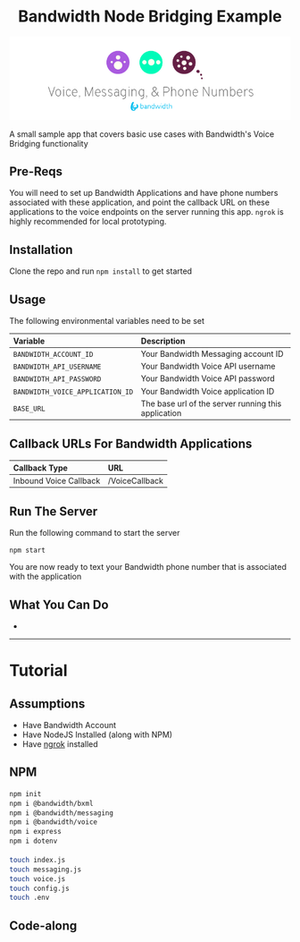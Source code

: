 <div align="center">

# Bandwidth Node Bridging Example

![BW_all](../../.readme_images/BW_all.png)

</div>

A small sample app that covers basic use cases with Bandwidth's Voice Bridging functionality

## Pre-Reqs

You will need to set up Bandwidth Applications and have phone numbers associated with these application, and point the callback URL on these applications to the voice endpoints on the server running this app. `ngrok` is highly recommended for local prototyping.

## Installation

Clone the repo and run `npm install` to get started

## Usage

The following environmental variables need to be set

| Variable                   | Description                                         |
|:---------------------------|:----------------------------------------------------|
| `BANDWIDTH_ACCOUNT_ID`     | Your Bandwidth Messaging account ID                 |                               
| `BANDWIDTH_API_USERNAME`       | Your Bandwidth Voice API username                   |
| `BANDWIDTH_API_PASSWORD`       | Your Bandwidth Voice API password                   |
| `BANDWIDTH_VOICE_APPLICATION_ID`     | Your Bandwidth Voice application ID                 |
| `BASE_URL`                 | The base url of the server running this application |

## Callback URLs For Bandwidth Applications

| Callback Type          | URL                   |
|:-----------------------|:----------------------|
| Inbound Voice Callback | <url>/VoiceCallback   |

## Run The Server
Run the following command to start the server

```
npm start
```

You are now ready to text your Bandwidth phone number that is associated with the application

## What You Can Do

* 

---

# Tutorial
## Assumptions

* Have Bandwidth Account
* Have NodeJS Installed (along with NPM)
* Have [ngrok](https://ngrok.com) installed

## NPM

```bash
npm init
npm i @bandwidth/bxml
npm i @bandwidth/messaging
npm i @bandwidth/voice
npm i express
npm i dotenv

touch index.js
touch messaging.js
touch voice.js
touch config.js
touch .env
```

## Code-along

